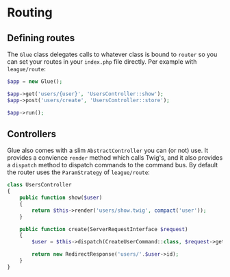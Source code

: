 # Routing

## Defining routes

The `Glue` class delegates calls to whatever class is bound to `router` so you can set your routes in your `index.php` file directly. Per example with `league/route`:

```php
$app = new Glue();

$app->get('users/{user}', 'UsersController::show');
$app->post('users/create', 'UsersController::store');

$app->run();
```

## Controllers

Glue also comes with a slim `AbstractController` you can (or not) use. It provides a convience `render` method which calls Twig's, and it also provides a `dispatch` method to dispatch commands to the command bus.
By default the router uses the `ParamStrategy` of `league/route`:

```php
class UsersController
{
    public function show($user)
    {
        return $this->render('users/show.twig', compact('user'));
    }

    public function create(ServerRequestInterface $request)
    {
        $user = $this->dispatch(CreateUserCommand::class, $request->getAttributes());

        return new RedirectResponse('users/'.$user->id);
    }
}
```
